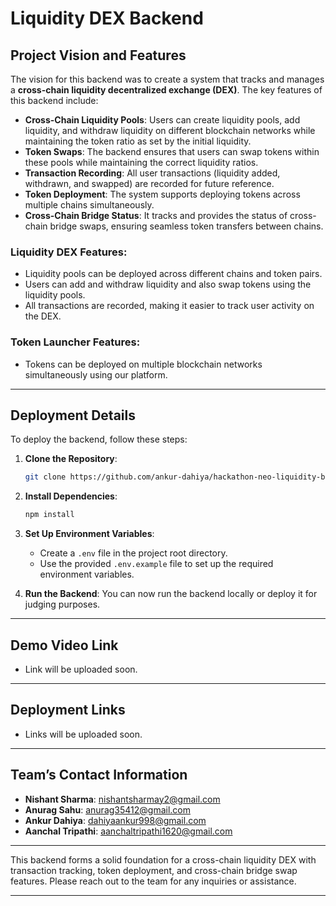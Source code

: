 
# Liquidity DEX Backend

## Project Vision and Features

The vision for this backend was to create a system that tracks and manages a **cross-chain liquidity decentralized exchange (DEX)**. The key features of this backend include:

- **Cross-Chain Liquidity Pools**: Users can create liquidity pools, add liquidity, and withdraw liquidity on different blockchain networks while maintaining the token ratio as set by the initial liquidity.
- **Token Swaps**: The backend ensures that users can swap tokens within these pools while maintaining the correct liquidity ratios.
- **Transaction Recording**: All user transactions (liquidity added, withdrawn, and swapped) are recorded for future reference.
- **Token Deployment**: The system supports deploying tokens across multiple chains simultaneously.
- **Cross-Chain Bridge Status**: It tracks and provides the status of cross-chain bridge swaps, ensuring seamless token transfers between chains.

### Liquidity DEX Features:
- Liquidity pools can be deployed across different chains and token pairs.
- Users can add and withdraw liquidity and also swap tokens using the liquidity pools.
- All transactions are recorded, making it easier to track user activity on the DEX.

### Token Launcher Features:
- Tokens can be deployed on multiple blockchain networks simultaneously using our platform.

---

## Deployment Details

To deploy the backend, follow these steps:

1. **Clone the Repository**:
   ```bash
   git clone https://github.com/ankur-dahiya/hackathon-neo-liquidity-backend.git
   ```
   
2. **Install Dependencies**:
   ```bash
   npm install
   ```

3. **Set Up Environment Variables**:
   - Create a `.env` file in the project root directory.
   - Use the provided `.env.example` file to set up the required environment variables.

4. **Run the Backend**:
   You can now run the backend locally or deploy it for judging purposes.

---

## Demo Video Link
- Link will be uploaded soon.

---

## Deployment Links
- Links will be uploaded soon.

---

## Team’s Contact Information

- **Nishant Sharma**: nishantsharmay2@gmail.com
- **Anurag Sahu**: anurag35412@gmail.com
- **Ankur Dahiya**: dahiyaankur998@gmail.com
- **Aanchal Tripathi**: aanchaltripathi1620@gmail.com

---

This backend forms a solid foundation for a cross-chain liquidity DEX with transaction tracking, token deployment, and cross-chain bridge swap features. Please reach out to the team for any inquiries or assistance.

---
